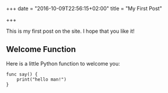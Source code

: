 +++
date = "2016-10-09T22:56:15+02:00"
title = "My First Post"

+++

This is my first post on the site.  I hope that you like it!

## Welcome Function

Here is a little Python function to welcome you:


    func say() {
        print("hello man!")
    }
